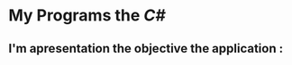 <html>
  <h1>My Programs the <i>C#</i>
  <h2>I'm apresentation the objective the application : </h2>
</html>
